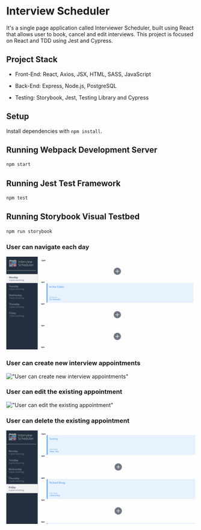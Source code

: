 # Interview Scheduler
It's a single page application called Interviewer Scheduler,  built using React that allows user to book, cancel and edit interviews.
This project is focused on React and TDD using Jest and Cypress. 


## Project Stack

- Front-End: React, Axios, JSX, HTML, SASS, JavaScript

- Back-End: Express, Node.js, PostgreSQL

- Testing: Storybook, Jest, Testing Library and Cypress


## Setup

Install dependencies with `npm install`.

## Running Webpack Development Server

```sh
npm start
```

## Running Jest Test Framework

```sh
npm test
```

## Running Storybook Visual Testbed

```sh
npm run storybook
```

### User can navigate each day
!["User can navigate each day"](https://github.com/minha0817/scheduler/blob/master/images/changing-days.gif?raw=true)

### User can create new interview appointments
!["User can create new interview appointments"](https://raw.githubusercontent.com/minha0817/scheduler/eca3053bd9ef10b0c41e08b8f053a98b01166498/images/create-interview.gif)


### User can edit the existing appointment
!["User can edit the existing appointment"](https://github.com/minha0817/scheduler/blob/master/images/edit.gif?raw=true)


### User can delete the existing appointment
!["User can delete the existing appointment"](https://github.com/minha0817/scheduler/blob/master/images/delete.gif?raw=true)